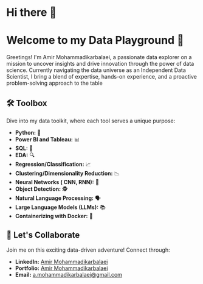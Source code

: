 # Hi there 👋

# Welcome to my Data Playground 🚀

Greetings! I'm Amir Mohammadikarbalaei, a passionate data explorer on a mission to uncover insights and drive innovation through the power of data science. Currently navigating the data universe as an Independent Data Scientist, I bring a blend of expertise, hands-on experience, and a proactive problem-solving approach to the table

## 🛠️ Toolbox

Dive into my data toolkit, where each tool serves a unique purpose:

- **Python:** 🐍
- **Power BI and Tableau:** 📊
- **SQL:** 📝
- **EDA:** 🔍
- **Regression/Classification:** 📈
- **Clustering/Dimensionality Reduction:** 📉
- **Neural Networks ( CNN, RNN):** 🧠
- **Object Detection:** 🕵️
- **Natural Language Processing:** 🗣️
- **Large Language Models (LLMs):** 📚
- **Containerizing with Docker:** 🐳

## 🤝 Let's Collaborate

Join me on this exciting data-driven adventure! Connect through:

- **LinkedIn:** [Amir Mohammadikarbalaei](https://www.linkedin.com/in/amir-mohammadikarbalaei-65b958193/)
- **Portfolio:** [Amir Mohammadikarbalaei](https://amirmohammadikarbalaei.github.io/DataScience.github.io//)
- **Email:** a.mohammadikarbalaei@gmail.com


<!--
**AmirMohammadiKarbalaei/AmirMohammadiKarbalaei** is a ✨ _special_ ✨ repository because its `README.md` (this file) appears on your GitHub profile.

Here are some ideas to get you started:

- 🔭 I’m currently working on ...
- 🌱 I’m currently learning ...
- 👯 I’m looking to collaborate on ...
- 🤔 I’m looking for help with ...
- 💬 Ask me about ...
- 📫 How to reach me: ...
- 😄 Pronouns: ...
- ⚡ Fun fact: ...
-->
